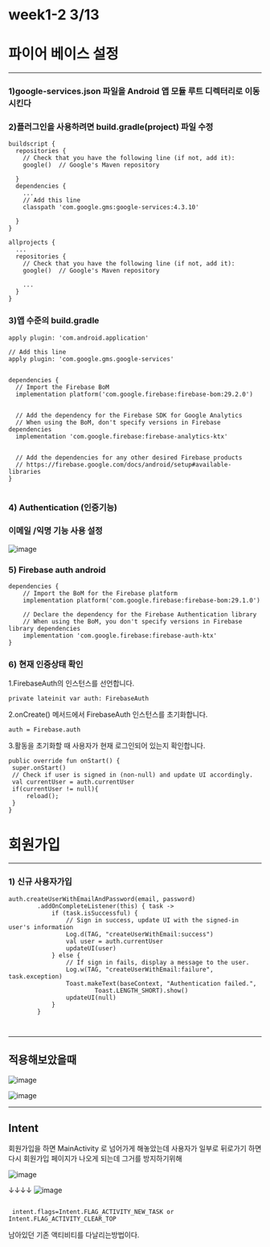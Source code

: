 #  week1-2 3/13


# 파이어 베이스 설정
-------------------------------------------------
### 1)google-services.json 파일을 Android 앱 모듈 루트 디렉터리로 이동시킨다


### 2)플러그인을 사용하려면 build.gradle(project) 파일 수정

```
buildscript {
  repositories {
    // Check that you have the following line (if not, add it):
    google()  // Google's Maven repository

  }
  dependencies {
    ...
    // Add this line
    classpath 'com.google.gms:google-services:4.3.10'

  }
}

allprojects {
  ...
  repositories {
    // Check that you have the following line (if not, add it):
    google()  // Google's Maven repository

    ...
  }
}
```

### 3)앱 수준의 build.gradle
```
apply plugin: 'com.android.application'

// Add this line
apply plugin: 'com.google.gms.google-services'


dependencies {
  // Import the Firebase BoM
  implementation platform('com.google.firebase:firebase-bom:29.2.0')


  // Add the dependency for the Firebase SDK for Google Analytics
  // When using the BoM, don't specify versions in Firebase dependencies
  implementation 'com.google.firebase:firebase-analytics-ktx'


  // Add the dependencies for any other desired Firebase products
  // https://firebase.google.com/docs/android/setup#available-libraries
}


```
### 4) Authentication (인증기능)
### 이메일 /익명 기능 사용 설정   
![image](https://user-images.githubusercontent.com/97229292/158053578-1c0cb569-5c3c-490a-b949-446cd8825a84.png)


### 5) Firebase auth android

```
dependencies {
    // Import the BoM for the Firebase platform
    implementation platform('com.google.firebase:firebase-bom:29.1.0')

    // Declare the dependency for the Firebase Authentication library
    // When using the BoM, you don't specify versions in Firebase library dependencies
    implementation 'com.google.firebase:firebase-auth-ktx'
}
```

### 6) 현재 인증상태 확인

   1.FirebaseAuth의 인스턴스를 선언합니다.
   
   ```
   private lateinit var auth: FirebaseAuth
   ```
   2.onCreate() 메서드에서 FirebaseAuth 인스턴스를 초기화합니다.
   
   ```
   auth = Firebase.auth
   ```
   3.활동을 초기화할 때 사용자가 현재 로그인되어 있는지 확인합니다.
   ```
   public override fun onStart() {
    super.onStart()
    // Check if user is signed in (non-null) and update UI accordingly.
    val currentUser = auth.currentUser
    if(currentUser != null){
        reload();
    }
   }
```



# 회원가입 
-------------------------------------------------
### 1) 신규 사용자가입


```
auth.createUserWithEmailAndPassword(email, password)
        .addOnCompleteListener(this) { task ->
            if (task.isSuccessful) {
                // Sign in success, update UI with the signed-in user's information
                Log.d(TAG, "createUserWithEmail:success")
                val user = auth.currentUser
                updateUI(user)
            } else {
                // If sign in fails, display a message to the user.
                Log.w(TAG, "createUserWithEmail:failure", task.exception)
                Toast.makeText(baseContext, "Authentication failed.",
                        Toast.LENGTH_SHORT).show()
                updateUI(null)
            }
        }



```

---------------------------------------
## 적용해보았을때


![image](https://user-images.githubusercontent.com/97229292/158054078-a3024a50-1429-4c55-8e5b-642553fe17b9.png)

![image](https://user-images.githubusercontent.com/97229292/158054101-95f2f58e-309a-4828-9db4-9f2c53c380f9.png)


--------------------------------------
## Intent
회원가입을 하면 MainActivity 로 넘어가게 해놓았는데 사용자가 일부로 뒤로가기 하면 다시
회원가입 페이지가 나오게 되는데 그거를 방지하기위해 

![image](https://user-images.githubusercontent.com/97229292/158054682-f84f42fc-f508-4abe-9c47-9d5d73b9ddad.png)


  ↓↓↓↓
![image](https://user-images.githubusercontent.com/97229292/158054697-c3bdb66c-664a-4dd0-827f-a85f420f9e64.png)


```

 intent.flags=Intent.FLAG_ACTIVITY_NEW_TASK or Intent.FLAG_ACTIVITY_CLEAR_TOP
```
남아있던 기존 액티비티를 다날리는방법이다.








